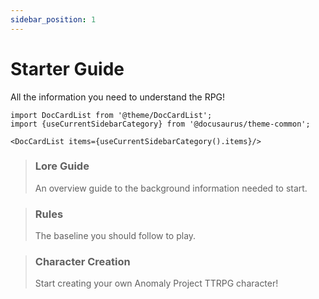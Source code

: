 ```yaml
---
sidebar_position: 1
---
```


# Starter Guide
  All the information you need to understand the RPG!


```mdx-code-block
import DocCardList from '@theme/DocCardList';
import {useCurrentSidebarCategory} from '@docusaurus/theme-common';

<DocCardList items={useCurrentSidebarCategory().items}/>
```

>### Lore Guide 
> An overview guide to the background information needed to start.

>### Rules
> The baseline you should follow to play.

>### Character Creation
> Start creating your own Anomaly Project TTRPG character!